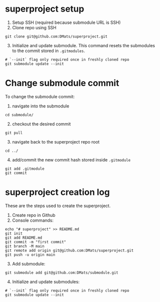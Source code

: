 # superproject setup

1. Setup SSH (required because submodule URL is SSH)
2. Clone repo using SSH
```console
git clone git@github.com:DMats/superproject.git
```
3. Initialize and update submodule.  This command resets the submodules to the
   commit stored in `.gitmodules`.
```console
# `--init` flag only required once in freshly cloned repo
git submodule update --init
```

# Change submodule commit
To change the submodule commit:

1. navigate into the submodule
```console
cd submodule/
```
2. checkout the desired commit
```console
git pull
```
3. navigate back to the superproject repo root
```console
cd ../
```
4. add/commit the new commit hash stored inside `.gitmodule`
```console
git add .gitmodule
git commit
```

# superproject creation log
These are the steps used to create the superproject.

1. Create repo in Github
2. Console commands:
```console
echo "# superproject" >> README.md
git init
git add README.md
git commit -m "first commit"
git branch -M main
git remote add origin git@github.com:DMats/superproject.git
git push -u origin main
```
3. Add submodule:
```console
git submodule add git@github.com:DMats/submodule.git
```
4. Initialize and update submodules:
```console
# `--init` flag only required once in freshly cloned repo
git submodule update --init
```
